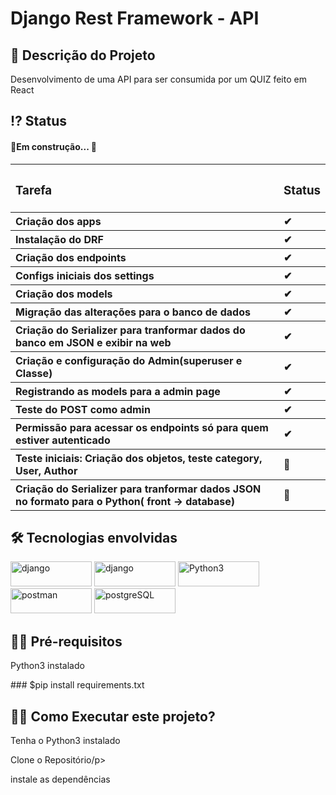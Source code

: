 
 <!-- Explicação do projeto -->
<h1 align="left">Django Rest Framework - API</h1>
<h2 align="left"> 🧾 Descrição do Projeto</h2>
<p align="left"> Desenvolvimento de uma API para ser consumida por um QUIZ feito em React</p>


 <!-- Status do projeto -->
 <h2 align="left"> ⁉ Status </h2>
<h4 align="left"> 
	<p align="left">🚧Em construção... 🚧</p>
</h4>
<table>
	<tbody align='left'>
		<tr>
			<th><h3> Tarefa </h3></th>
			<th><h3> Status </h3></th>
		</tr>
		<tr>
			<th> Criação dos apps </th>
			<th>✔</th>
		</tr>
		<tr>
			<th> Instalação do DRF </th>
			<th>✔</th>
		</tr>
		<tr>
			<th> Criação dos endpoints </th>
			<th>✔</th>	
		</tr>	
		<tr>
			<th> Configs iniciais dos settings </th>
			<th>✔</th>
		</tr>
		<tr>
			<th> Criação dos models </th>
			<th>✔</th>		
		</tr>
		<tr>
			<th> Migração das alterações para o banco de dados </th>
			<th>✔</th>		
		</tr>
		</tr>
		<tr>
			<th> Criação do Serializer para tranformar dados do banco em JSON e exibir na web </th>
			<th>✔</th>		
		</tr>
		<tr>
			<th> Criação e configuração  do Admin(superuser e Classe) </th>
			<th>✔</th>		
		</tr>
		<tr>
			<th> Registrando as models para a admin page </th>
			<th>✔</th>		
		</tr>
		<tr>
			<th> Teste do POST como admin </th>
			<th>✔</th>		
		</tr>
		<tr>
			<th> Permissão para acessar os endpoints só para quem estiver autenticado </th>
			<th>✔</th>		
		</tr>
		<tr>
			<th> Teste iniciais: Criação dos objetos, teste category, User, Author </th>
			<th>🚧</th>		
		</tr>
		<tr>
			<th> Criação do Serializer para tranformar dados JSON no formato para o Python( front -> database) </th>
			<th>🚧</th>		
		</tr>
	</tbody>
</table>

<!-- Indice -->
<!--<p align="center">
 <a href="#objetivo">Objetivo</a> •
 <a href="#roadmap">Roadmap</a> • 
 <a href="#tecnologias">Tecnologias</a> • 
 <a href="#contribuicao">Contribuição</a> • 
 <a href="#licenc-a">Licença</a> • 
 <a href="#autor">Autor</a>
</p>-->

<!-- Tecnologias envolvidas -->

<!-- Tecnologias envolvidas -->
<div align="left" class='container'>
	<h2 align="left"> 🛠 Tecnologias envolvidas</h2>
<div align="left" class='container'>
<div class="box" align="left" display='flex'>
		<a href="https://www.djangoproject.com/" target="_blank" align = "left"> <img src="https://img.shields.io/badge/Django-092E20?style=for-the-badge&logo=django&logoColor=white" alt="django" width="130" height="40"/></a>
		<a href="https://www.django-rest-framework.org/" target="_blank" align = "left"> <img src="https://img.shields.io/badge/DJANGO-REST-ff1709?style=for-the-badge&logo=django&logoColor=white&color=ff1709&labelColor=gray" alt="django" width="130" height="40"/></a>
		<a href="https://www.python.org/" target="_blank" align = "left"> <img src="https://img.shields.io/badge/Python-3776AB?style=for-the-badge&logo=python&logoColor=white" width="130" height="40" alt="Python3" /></a>
		<a href="https://www.postman.com/" target="_blank" align = "left"> <img src="https://img.shields.io/badge/Postman-FF6C37?style=for-the-badge&logo=Postman&logoColor=white" alt="postman" width="130" height="40"/></a>
		<a href="https://www.postgresql.org/" target="_blank" align = "left"> <img src="https://img.shields.io/badge/PostgreSQL-316192?style=for-the-badge&logo=postgresql&logoColor=white" alt="postgreSQL" width="130" height="40"/></a>
		<!-- <a href="https://www.heroku.com/" target="_blank" align = "left"> <img src="https://img.shields.io/badge/Heroku-430098?style=for-the-badge&logo=heroku&logoColor=white" alt="Heroku" width="130" height="40"/></a>-->
	</div>
</div>

<!-- Requirements -->
<div align="left" class='container'>
	<h2 align="left">👨‍💻 Pré-requisitos </h2>
	<p align="left">Python3 instalado</p>
 ### $pip install requirements.txt
</div>



<!-- How to execute -->
<div align="left" class='container'>
	<h2 align="left">🏃‍♀️ Como Executar este projeto? </h2>
	<p align="left"> Tenha o Python3 instalado</p>
  <p align="left">Clone o Repositório/p>
  <p align="left">instale as dependências</p>

</div>

<!-- Resultados -->
<!-- Resultado API -->
<!-- <div align="center" class='container'>
	<h2 align="center"> ⚡ Alguns Resultados das Análises ⚡</h2>
</div>-->

<!-- Resultados parciais -->
<!-- <div align="left" class='result'>
	<h3 align="left"> ➡ Correlação das Vendas ⬅</h3>
	<img alt="#vendas" title="#vendas" src="./result_git/vendas.png" width=1200" height="600"/>
</div>-->
												 
